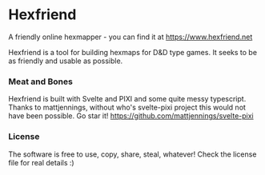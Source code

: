 # Hexfriend
A friendly online hexmapper - you can find it at https://www.hexfriend.net

Hexfriend is a tool for building hexmaps for D&D type games. It seeks to be as friendly and usable as possible.

### Meat and Bones
Hexfriend is built with Svelte and PIXI and some quite messy typescript.
Thanks to mattjennings, without who's svelte-pixi project this would not have been possible. Go star it! https://github.com/mattjennings/svelte-pixi

### License
The software is free to use, copy, share, steal, whatever! Check the license file for real details :)
